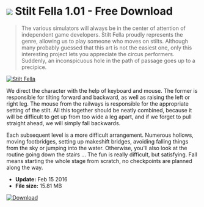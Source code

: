# ![](https://cdn.softexe.net/static/icon/win.gif) Stilt Fella 1.01 - Free Download

> The various simulators will always be in the center of attention of independent game developers. Stilt Fella proudly represents the genre, allowing us to play someone who moves on stilts. Although many probably guessed that this art is not the easiest one, only this interesting project lets you appreciate the circus performers. Suddenly, an inconspicuous hole in the path of passage goes up to a precipice.

[![Stilt Fella](https://gallery.dpcdn.pl/imgc/Tools/65627/g_-_420x350_1.5_-_x20160215152156_0.jpg)](https://softexe.net/win/games-entertainment/simulators/stilt-fella:pphRc.html)

We direct the character with the help of keyboard and mouse. The former is responsible for tilting forward and backward, as well as raising the left or right leg. The mouse from the railways is responsible for the appropriate setting of the stilt. All this together should be neatly combined, because it will be difficult to get up from too wide a leg apart, and if we forget to pull straight ahead, we will simply fall backwards.
 
 
 Each subsequent level is a more difficult arrangement. Numerous hollows, moving footbridges, setting up makeshift bridges, avoiding falling things from the sky or jumping into the water. Otherwise, you'll also look at the routine going down the stairs ... The fun is really difficult, but satisfying. Fall means starting the whole stage from scratch, no checkpoints are planned along the way.


- **Update:** Feb 15 2016
- **File size:** 15.81 MB

[![Download](https://cdn.softexe.net/static/img/download.png)](https://softexe.net/win/games-entertainment/simulators/stilt-fella:pphRc.html)

